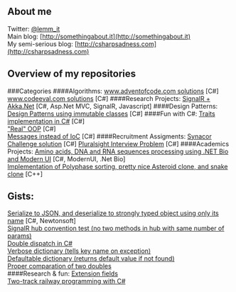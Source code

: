 ## About me
[](cv.pdf)
Twitter: [@lemm_it](www.twitter.com/lemm_it)  
Main blog: [http://somethingabout.it](http://somethingabout.it)  
My semi-serious blog: [http://csharpsadness.com](http://csharpsadness.com)  

## Overview of my repositories
###Categories
####Algorithms:
[www.adventofcode.com solutions](https://github.com/lemmit/AdventOfCode15) [C#]  
[www.codeeval.com solutions](https://github.com/lemmit/CodeEval) [C#]
####Research Projects:
[SignalR + Akka.Net](https://github.com/lemmit/signalr-meets-akka) [C#, Asp.Net MVC, SignalR, Javascript]
####Design Patterns:
[Design Patterns using immutable classes](https://github.com/lemmit/DesignPatternsUsingImmutableClasses) [C#]
####Fun with C#:
[Traits implementation in C#](https://github.com/lemmit/CSharpTraits) [C#]  
["Real" OOP](https://github.com/lemmit/RealOOP) [C#]  
[Messages instead of IoC](https://github.com/lemmit/MessageBasedDependencies) [C#]
####Recruitment Assigments:
[Synacor Challenge solution](https://github.com/lemmit/SynacorVirtualMachine) [C#]
[Pluralsight Interview Problem](https://github.com/lemmit/PluralsightInterviewProblems) [C#]
####Academics Projects:
[Amino acids, DNA and RNA sequences processing using .NET Bio and Modern UI](https://github.com/lemmit/BioinformaticsKKR) [C#, ModernUI, .Net Bio]  
[Implementation of Polyphase sorting, pretty nice Asteroid clone, and snake clone](https://github.com/lemmit/DugOff) [C++]  
  
## Gists:
[Serialize to JSON, and deserialize to strongly typed object using only its name](https://gist.github.com/lemmit/f0d8671bb970d1ae1040) [C#, Newtonsoft]  
[SignalR hub convention test (no two methods in hub with same number of params)](https://gist.github.com/lemmit/1af0289a30021e31da92)  
[Double dispatch in C#](https://gist.github.com/lemmit/0dacecbff5d5de838456)  
[Verbose dictionary (tells key name on exception)](https://gist.github.com/lemmit/61a14f00fc61c73e0e30)  
[Defaultable dictionary (returns default value if not found) ](https://gist.github.com/lemmit/dce49222a2d042b81d53)  
[Proper comparation of two doubles](https://gist.github.com/lemmit/0b781309f7bf53ca8973)  
####Research & fun:
[Extension fields](https://gist.github.com/lemmit/6790c0f20dd02a25da2e)  
[Two-track railway programming with C#](https://gist.github.com/lemmit/47eb5b24f63ca11da6c5)  


